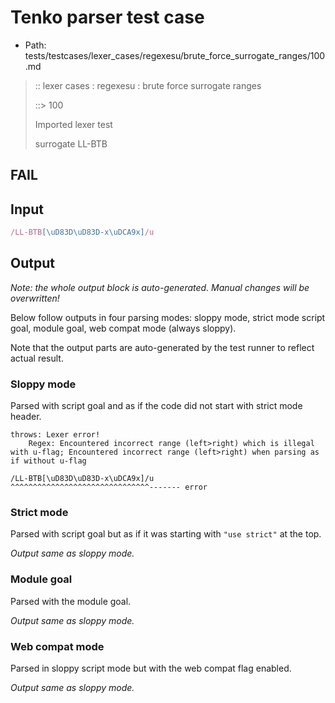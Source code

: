 # Tenko parser test case

- Path: tests/testcases/lexer_cases/regexesu/brute_force_surrogate_ranges/100.md

> :: lexer cases : regexesu : brute force surrogate ranges
>
> ::> 100
>
> Imported lexer test
>
> surrogate LL-BTB

## FAIL

## Input

`````js
/LL-BTB[\uD83D\uD83D-x\uDCA9x]/u
`````

## Output

_Note: the whole output block is auto-generated. Manual changes will be overwritten!_

Below follow outputs in four parsing modes: sloppy mode, strict mode script goal, module goal, web compat mode (always sloppy).

Note that the output parts are auto-generated by the test runner to reflect actual result.

### Sloppy mode

Parsed with script goal and as if the code did not start with strict mode header.

`````
throws: Lexer error!
    Regex: Encountered incorrect range (left>right) which is illegal with u-flag; Encountered incorrect range (left>right) when parsing as if without u-flag

/LL-BTB[\uD83D\uD83D-x\uDCA9x]/u
^^^^^^^^^^^^^^^^^^^^^^^^^^^^^^^------- error
`````

### Strict mode

Parsed with script goal but as if it was starting with `"use strict"` at the top.

_Output same as sloppy mode._

### Module goal

Parsed with the module goal.

_Output same as sloppy mode._

### Web compat mode

Parsed in sloppy script mode but with the web compat flag enabled.

_Output same as sloppy mode._
